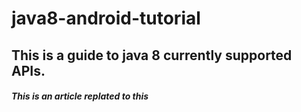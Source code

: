 # java8-android-tutorial

## This is a guide to java 8 currently supported APIs. 

##### This is an article replated to this
